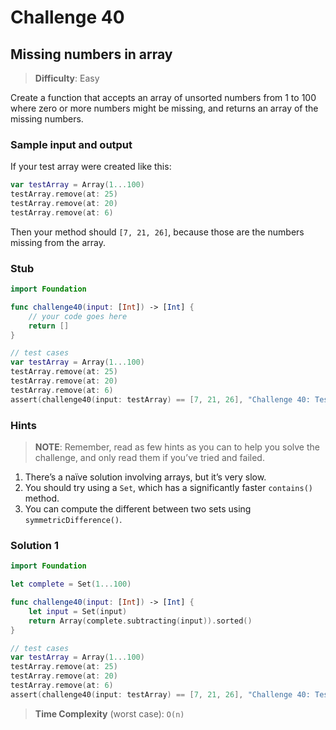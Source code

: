 # Challenge 40

## Missing numbers in array

> **Difficulty**: Easy

Create a function that accepts an array of unsorted numbers from 1 to 100 where zero or more numbers might be missing, and returns an array of the missing numbers.

### Sample input and output

If your test array were created like this:

``` swift
var testArray = Array(1...100)
testArray.remove(at: 25)
testArray.remove(at: 20)
testArray.remove(at: 6)
```

Then your method should `[7, 21, 26]`, because those are the numbers missing from the array.

### Stub

``` swift
import Foundation

func challenge40(input: [Int]) -> [Int] {
    // your code goes here
    return []
}

// test cases
var testArray = Array(1...100)
testArray.remove(at: 25)
testArray.remove(at: 20)
testArray.remove(at: 6)
assert(challenge40(input: testArray) == [7, 21, 26], "Challenge 40: Test #1 - failed")
```

### Hints

> **NOTE**: Remember, read as few hints as you can to help you solve the challenge, and only read them if you’ve tried and failed.

1. There’s a naïve solution involving arrays, but it’s very slow.
2. You should try using a `Set`, which has a significantly faster `contains()` method.
3. You can compute the different between two sets using `symmetricDifference()`.

### Solution 1

``` swift
import Foundation

let complete = Set(1...100)

func challenge40(input: [Int]) -> [Int] {
    let input = Set(input)
    return Array(complete.subtracting(input)).sorted()
}

// test cases
var testArray = Array(1...100)
testArray.remove(at: 25)
testArray.remove(at: 20)
testArray.remove(at: 6)
assert(challenge40(input: testArray) == [7, 21, 26], "Challenge 40: Test #1 - failed")
```

> **Time Complexity** (worst case): `O(n)`
